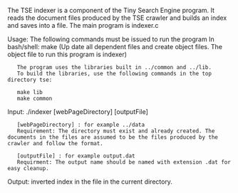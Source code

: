 The TSE indexer is a component of the Tiny Search Engine program. It reads the document files produced by the
TSE crawler and builds an index and saves into a file.
The main program is indexer.c

Usage: The following commands must be issued to run the program
       In bash/shell:
       make (Up date all dependent files and create object files. The object file to run this program is indexer)

       The program uses the libraries built in ../common and ../lib.
       To build the libraries, use the following commands in the top directory tse:
       
       make lib
       make common
       
Input: ./indexer [webPageDirectory] [outputFile]

       [webPageDirectory] : for example ../data
       Requirement: The directory must exist and already created. The documents in the files are assumed to be the files produced by the crawler and follow the format.

       [outputFile] : for example output.dat
       Requirment: The output name should be named with extension .dat for easy cleanup.

Output: inverted index in the file in the current directory.
